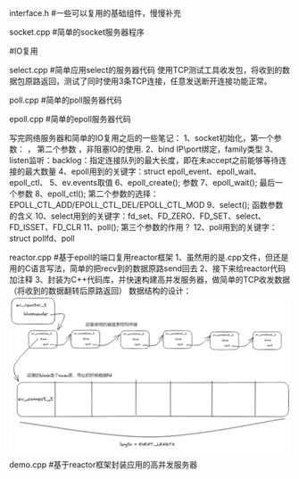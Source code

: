 interface.h             #一些可以复用的基础组件，慢慢补充



socket.cpp              #简单的socket服务器程序


#IO复用

select.cpp              #简单应用select的服务器代码
        使用TCP测试工具收发包，将收到的数据包原路返回，测试了同时使用3条TCP连接，任意发送断开连接功能正常。

poll.cpp                #简单的poll服务器代码

epoll.cpp               #简单的epoll服务器代码

写完网络服务器和简单的IO复用之后的一些笔记：
        1、socket初始化，第一个参数：  ， 第二个参数 ，非阻塞IO的使用.
        2、bind IP\port绑定，family类型
        3、listen监听：backlog：指定连接队列的最大长度，即在未accept之前能够等待连接的最大数量
        4、epoll用到的关键字：struct epoll_event、epoll_wait、epoll_ctl、
        5、ev.events取值
        6、epoll_create();  参数
        7、epoll_wait();    最后一个参数
        8、epoll_ctl();     第二个参数的选择：EPOLL_CTL_ADD/EPOLL_CTL_DEL/EPOLL_CTL_MOD
        9、select();        函数参数的含义
        10、select用到的关键字：fd_set、FD_ZERO、FD_SET、select、FD_ISSET、FD_CLR
        11、poll();      第三个参数的作用？
        12、poll用到的关键字：struct pollfd、poll


reactor.cpp             #基于epoll的端口复用reactor框架
        1、虽然用的是.cpp文件，但还是用的C语言写法，简单的把recv到的数据原路send回去
        2、接下来给reactor代码加注释
        3、封装为C++代码库，并快速构建高并发服务器，做简单的TCP收发数据（将收到的数据翻转后原路返回）
    数据结构的设计：
![Alt text](reactor_dataStruct.png)

demo.cpp                #基于reactor框架封装应用的高并发服务器
